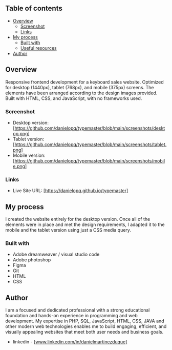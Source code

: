 

## Table of contents

- [Overview](#overview)
  - [Screenshot](#screenshot)
  - [Links](#links)
- [My process](#my-process)
  - [Built with](#built-with)
  - [Useful resources](#useful-resources)
- [Author](#author)


## Overview

Responsive frontend development for a keyboard sales website. Optimized for desktop (1440px), tablet (768px), and mobile (375px) screens. The elements have been arranged according to the design images provided. Built with HTML, CSS, and JavaScript, with no frameworks used.

### Screenshot


- Desktop version: [https://github.com/danielopq/typemaster/blob/main/screenshots/desktop.png]
- Tablet version: [https://github.com/danielopq/typemaster/blob/main/screenshots/tablet.png]
- Mobile version: [https://github.com/danielopq/typemaster/blob/main/screenshots/mobile.png]



### Links

- Live Site URL: [https://danielopq.github.io/typemaster]

## My process

I created the website entirely for the desktop version. Once all of the elements were in place and met the design requirements, I adapted it to the mobile and the tablet version using just a CSS media query.

### Built with

- Adobe dreamweaver / visual studio code
- Adobe photoshop
- Figma
- Git
- HTML
- CSS

## Author

I am a focused and dedicated professional with a strong educational foundation and hands-on experience in programming and web development. My expertise in PHP, SQL, JavaScript, HTML, CSS, JAVA and other modern web technologies enables me to build engaging, efficient, and visually appealing websites that meet both user needs and business goals.

- linkedin - [www.linkedin.com/in/danielmartinezduque]

